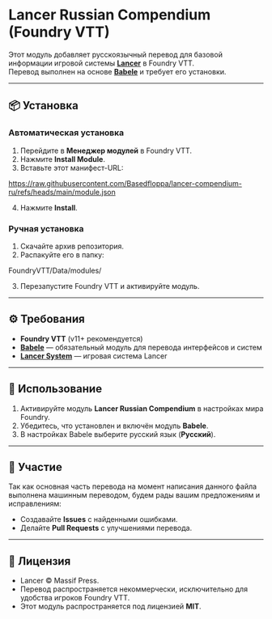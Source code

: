 # Lancer Russian Compendium (Foundry VTT)

Этот модуль добавляет русскоязычный перевод для базовой информации игровой системы **[Lancer](https://massif-press.itch.io/corebook-pdf)** в Foundry VTT.  
Перевод выполнен на основе **[Babele](https://foundryvtt.com/packages/babele/)** и требует его установки.

---

## 📦 Установка

### Автоматическая установка
1. Перейдите в **Менеджер модулей** в Foundry VTT.
2. Нажмите **Install Module**.
3. Вставьте этот манифест-URL:  

https://raw.githubusercontent.com/Basedfloppa/lancer-compendium-ru/refs/heads/main/module.json

4. Нажмите **Install**.

### Ручная установка
1. Скачайте архив репозитория.
2. Распакуйте его в папку:

FoundryVTT/Data/modules/

3. Перезапустите Foundry VTT и активируйте модуль.

---

## ⚙️ Требования

- **Foundry VTT** (v11+ рекомендуется)  
- **[Babele](https://foundryvtt.com/packages/babele/)** — обязательный модуль для перевода интерфейсов и систем  
- **[Lancer System](https://foundryvtt.com/packages/lancer/)** — игровая система Lancer  

---

## 🚀 Использование

1. Активируйте модуль **Lancer Russian Compendium** в настройках мира Foundry.  
2. Убедитесь, что установлен и включён модуль **Babele**.  
3. В настройках Babele выберите русский язык (**Русский**).  

---

## 🤝 Участие

Так как основная часть перевода на момент написания данного файла выполнена машинным переводом, будем рады вашим предложениям и исправлениям:
- Создавайте **Issues** с найденными ошибками.  
- Делайте **Pull Requests** с улучшениями перевода.  

---

## 📜 Лицензия

- Lancer © Massif Press.  
- Перевод распространяется некоммерчески, исключительно для удобства игроков Foundry VTT.  
- Этот модуль распространяется под лицензией **MIT**.
